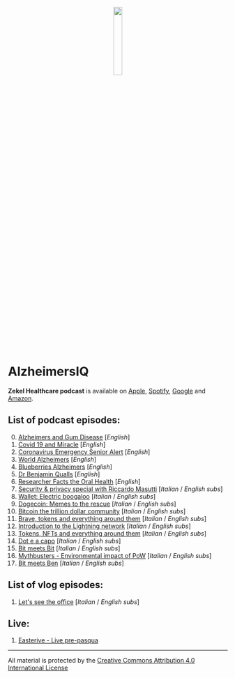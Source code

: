 <p align="center">
  <img width="20%" height="20%" src="https://encrypted-tbn2.gstatic.com/images?q=tbn:ANd9GcQCOWFeePr00AzoutUYiX8kAVm3Jc5WIa9xspsx1obnVqZfoTsa" 
</p>

# AlzheimersIQ

**Zekel Healthcare podcast** is available on [Apple], [Spotify], [Google] and [Amazon].

## List of podcast episodes:

0. [Alzheimers and Gum Disease](https://podcasts.apple.com/us/podcast/alzheimers-and-gum-disease/id1171766695?i=1000517312399) [*English*]
1. [Covid 19 and Miracle](https://podcasts.apple.com/us/podcast/covid-19-and-miracle/id1171766695?i=1000491253719) [*English*]
2. [Coronavirus Emergency Senior Alert](https://podcasts.apple.com/us/podcast/coronavirus-emergency-senior-alert/id1171766695?i=1000464279978) [*English*]
3. [World Alzheimers](https://podcasts.apple.com/us/podcast/world-alzheimers/id1171766695?i=1000460117537) [*English*]
4. [Blueberries Alzheimers](https://podcasts.apple.com/us/podcast/blueberries-alzheimers/id1171766695?i=1000460117543) [*English*]
5. [Dr Benjamin Qualls](https://podcasts.apple.com/us/podcast/dr-benjamin-qualls/id1171766695?i=1000460117498) [*English*]
6. [Researcher Facts the Oral Health](https://podcasts.apple.com/us/podcast/researcher-facts-the-oral-health-story-by-qualls-dental/id1171766695?i=1000460117538) [*English*]
7. [Security & privacy special with Riccardo Masutti](https://youtu.be/a24KDt8VRBg) [*Italian* / *English subs*]
8. [Wallet: Electric boogaloo](https://youtu.be/qZDxosft0SI) [*Italian* / *English subs*]
9. [Dogecoin: Memes to the rescue](https://youtu.be/PVK5fRPB7z4) [*Italian* / *English subs*]
10. [Bitcoin the trillion dollar community](https://youtu.be/s7sKf7uUl7U) [*Italian* / *English subs*]
11. [Brave, tokens and everything around them](https://youtu.be/VmipyXS0_V4) [*Italian* / *English subs*]
12. [Introduction to the Lightning network](https://youtu.be/2EeUyfNw6Qg) [*Italian* / *English subs*]
13. [Tokens, NFTs and everything around them](https://youtu.be/0SSwyJ2hk0k) [*Italian* / *English subs*]
14. [Dot e a capo](https://youtu.be/HchsJ65hyvU) [*Italian* / *English subs*]
15. [Bit meets Bit](https://youtu.be/8diJmol6vCg) [*Italian* / *English subs*]
16. [Mythbusters - Environmental impact of PoW](https://youtu.be/hRV8W9-LPQI) [*Italian* / *English subs*]
17. [Bit meets Ben](https://www.youtube.com/watch?v=AUfqGGIyNas) [*Italian* / *English subs*]

## List of vlog episodes:

1. [Let's see the office](https://youtu.be/SMsmtPD1T1I) [*Italian* / *English subs*]

## Live:

1. [Easterive - Live pre-pasqua](https://youtu.be/CMzX45oLl4I)

---

All material is protected by the [Creative Commons Attribution 4.0 International License]

[apple]: https://podcasts.apple.com/us/podcast/alzheimersiq/id1171766695
[spotify]: https://open.spotify.com/show/5UBxrfswlYgz5InEFMYBhL
[google]: https://podcasts.google.com/feed/aHR0cDovL2ZlZWRzLmZlZWRidXJuZXIuY29tL0FsemhlaW1lcnNJUQ?sa=X&ved=0CAMQ4aUDahcKEwjwp-Dik5nwAhUAAAAAHQAAAAAQAQ&hl=en
[amazon]: https://www.amazon.com/AlzheimersIQ/dp/B08JJTX4JD
[creative commons attribution 4.0 international license]: https://creativecommons.org/licenses/by/4.0/

